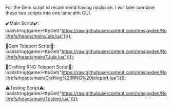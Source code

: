 For the Gem script id recommend having noclip on. I will later combine these two scripts into one lame ahh GUI.

✔️Main Script✔️:
loadstring(game:HttpGet("https://raw.githubusercontent.com/nmsjayden/Roll/refs/heads/main/Jule.lua"))();

💎Gem Teleport Script💎:
loadstring(game:HttpGet("https://raw.githubusercontent.com/nmsjayden/Roll/refs/heads/main/TJule.lua"))();

🦃Crafting RNG Teleport Script🦃:
loadstring(game:HttpGet("https://raw.githubusercontent.com/nmsjayden/Roll/refs/heads/main/Crafting%20RNG%20teleport.lua"))();

⚠️Testing Script⚠️:
loadstring(game:HttpGet("https://raw.githubusercontent.com/nmsjayden/Roll/refs/heads/main/Testing.lua"))();

